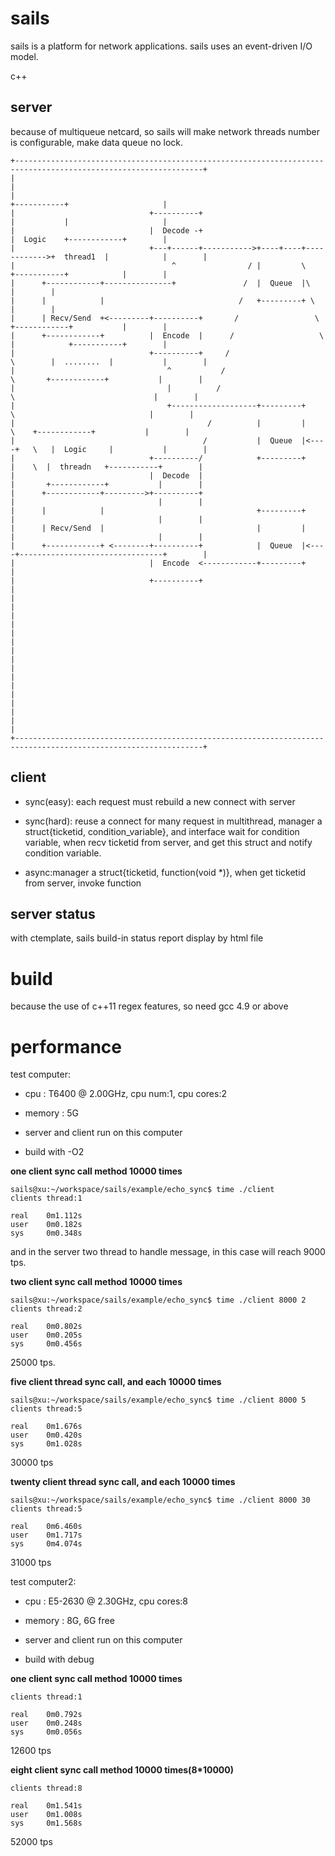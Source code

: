 sails
=====

sails is a platform for network applications. sails uses an event-driven I/O model.

c++

server
------

because of multiqueue netcard, so sails will make network threads number is configurable, make data queue no lock.


    +----------------------------------------------------------------------------------------------------------------+
	|			  			   	  			 					  		   										 	 |
	|			  			      	  	   	 					  		   		   +-----------+  				 	 |
	|			  			   	   +----------+	   	   	   	   	   	   	   	   	   |           |   	   	   		 	 |
	|             		  	   	   |  Decode -+	   	   	   	   	   	  	   		   |  Logic    +------------+	 	 |
	|				  	   	 	   +---+------+----------->+----+----+------------>+  thread1  |  			|	 	 |
	|				   	    	       	^      			 / |       	 \	   		   +-----------+  			|	 	 |
	|	   +------------+---------------+	 		 	/  |  Queue  |\    									|	 	 |
	|	   |   	  	    | 	  	 			 		   /   +---------+ \   									|	 	 |
	|	   | Recv/Send 	+<---------+----------+		  /   		  	    \  		   +------------+			|	 	 |
	|	   +------------+  	 	   |  Encode  |		 / 	  		  		 \  	   |   	   	 	+-----------+	 	 |
	|					   	   	   +----------+		/ 	  		  		  \  	   |  ........	|			|	 	 |
	|					      	       ^       	   / 	  		  		   \  	   +------------+			|	 	 |
	|                                  |          /       		  		   	\   							|	 	 |
	|					 	  	 	   +-------------------+---------+	   	 \    							|	 	 |
	|					 	   	 				/ 		   |   	   	 |	   	  \    +------------+			|	 	 |
	|					 	    			   / 		   |  Queue  |<----+   \   |  Logic	    |	    	|	 	 |
	|					 		   +----------/			   +---------+	   |	\  |  threadn   +-----------+	 	 |
	|					 		   |  Decode  |			  		  		   |	   +------------+			|	 	 |
	|      +------------+--------->+----------+                   		   |	   							|	 	 |
	|      |            |                                  +---------+     |								|	 	 |
	|	   | Recv/Send	|								   |     	 | 	   |								|	 	 |
	|	   +------------+ <--------+----------+	  		   |  Queue	 |<----+--------------------------------+	 	 |
	|	                 		   |  Encode  <------------+---------+ 										 	 	 |
	|							   +----------+			               											 	 |
	|							              																	 	 |
	|                                                                                                            	 |
	|                                                                                                                |
	|                                                                                                                |
	|                                                                                                                |
	|                                                                                                                |
	|																												 |
	|                                                                                                                |
	+----------------------------------------------------------------------------------------------------------------+



client
------

* sync(easy): each request must rebuild a new connect with server
* sync(hard): reuse a connect for many request in multithread, manager a struct{ticketid, condition_variable}, and interface wait for condition variable, when recv ticketid from server, and get this struct
and notify condition variable.

* async:manager a struct{ticketid, function(void *)}, when get ticketid from server, invoke function


server status
-------------

with ctemplate, sails build-in status report display by html file


build
=====

because the use of c++11 regex features, so need gcc 4.9 or above


performance
===========

test computer:

* cpu  :   T6400  @ 2.00GHz, cpu num:1, cpu cores:2

* memory : 5G

* server and client run on this computer

* build with -O2

**one client sync call method 10000 times**


    sails@xu:~/workspace/sails/example/echo_sync$ time ./client 
    clients thread:1
    
    real	0m1.112s
    user	0m0.182s
    sys	    0m0.348s
and in the server two thread to handle message, in this case will reach 9000 tps.

**two client sync call method 10000 times**


    sails@xu:~/workspace/sails/example/echo_sync$ time ./client 8000 2
    clients thread:2
    
    real	0m0.802s
    user	0m0.205s
    sys	    0m0.456s
25000 tps.


**five client thread sync call, and each 10000 times**

    sails@xu:~/workspace/sails/example/echo_sync$ time ./client 8000 5
    clients thread:5
    
    real	0m1.676s
    user	0m0.420s
    sys	    0m1.028s

30000 tps

**twenty client thread sync call, and each 10000 times**

    sails@xu:~/workspace/sails/example/echo_sync$ time ./client 8000 30
    clients thread:5
    
    real	0m6.460s
    user	0m1.717s
    sys	    0m4.074s

31000 tps

test computer2:

* cpu  :   E5-2630  @ 2.30GHz, cpu cores:8

* memory : 8G, 6G free

* server and client run on this computer

* build with debug

**one client sync call method 10000 times**

    clients thread:1
    
    real	0m0.792s
    user	0m0.248s
    sys	    0m0.056s
12600 tps

**eight client sync call method 10000 times(8*10000)**

    clients thread:8
    
    real	0m1.541s
    user	0m1.008s
    sys	    0m1.568s

52000 tps

